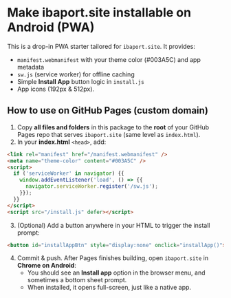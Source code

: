 # Make ibaport.site installable on Android (PWA)

This is a drop-in PWA starter tailored for `ibaport.site`. It provides:
- `manifest.webmanifest` with your theme color (#003A5C) and app metadata
- `sw.js` (service worker) for offline caching
- Simple **Install App** button logic in `install.js`
- App icons (192px & 512px).

## How to use on GitHub Pages (custom domain)
1. Copy **all files and folders** in this package to the **root** of your GitHub Pages repo that serves `ibaport.site` (same level as `index.html`).
2. In your **index.html** `<head>`, add:
```html
<link rel="manifest" href="/manifest.webmanifest" />
<meta name="theme-color" content="#003A5C" />
<script>
  if ('serviceWorker' in navigator) {{
    window.addEventListener('load', () => {{
      navigator.serviceWorker.register('/sw.js');
    }});
  }}
</script>
<script src="/install.js" defer></script>
```
3. (Optional) Add a button anywhere in your HTML to trigger the install prompt:
```html
<button id="installAppBtn" style="display:none" onclick="installApp()">Install IBA Port</button>
```
4. Commit & push. After Pages finishes building, open `ibaport.site` in **Chrome on Android**:
   - You should see an **Install app** option in the browser menu, and sometimes a bottom sheet prompt.
   - When installed, it opens full-screen, just like a native app.
